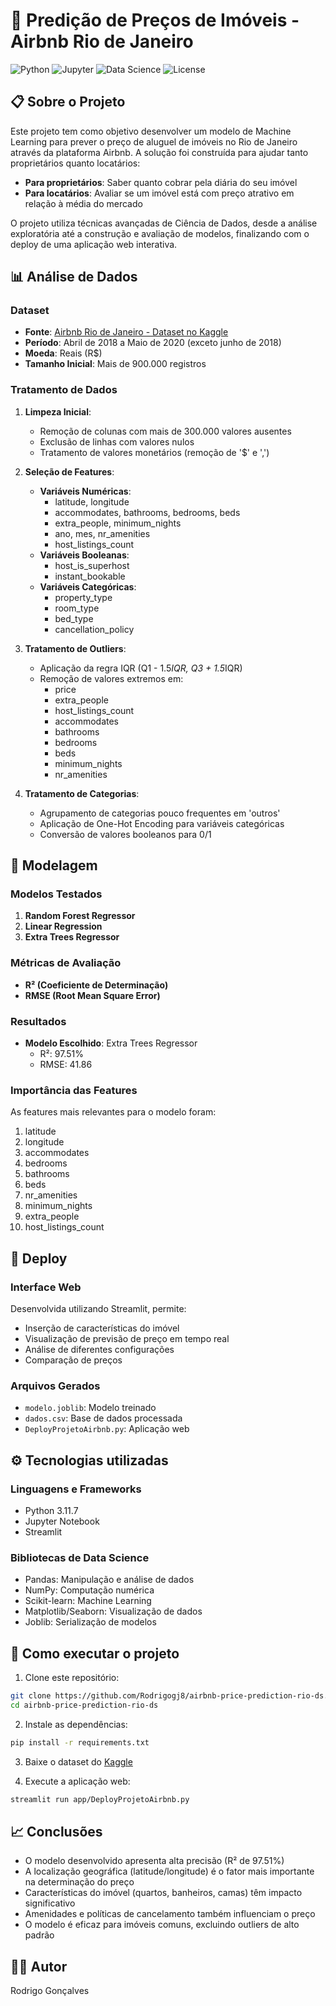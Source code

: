 # 🏡 Predição de Preços de Imóveis - Airbnb Rio de Janeiro

![Python](https://img.shields.io/badge/Python-3.11.7-blue.svg)
![Jupyter](https://img.shields.io/badge/Jupyter-Notebook-orange.svg)
![Data Science](https://img.shields.io/badge/Data-Science-green.svg)
![License](https://img.shields.io/badge/License-MIT-blue.svg)

## 📋 Sobre o Projeto

Este projeto tem como objetivo desenvolver um modelo de Machine Learning para prever o preço de aluguel de imóveis no Rio de Janeiro através da plataforma Airbnb. A solução foi construída para ajudar tanto proprietários quanto locatários:

- **Para proprietários**: Saber quanto cobrar pela diária do seu imóvel
- **Para locatários**: Avaliar se um imóvel está com preço atrativo em relação à média do mercado

O projeto utiliza técnicas avançadas de Ciência de Dados, desde a análise exploratória até a construção e avaliação de modelos, finalizando com o deploy de uma aplicação web interativa.

## 📊 Análise de Dados

### Dataset

- **Fonte**: [Airbnb Rio de Janeiro - Dataset no Kaggle](https://www.kaggle.com/datasets/allanbruno/airbnb-rio-de-janeiro)
- **Período**: Abril de 2018 a Maio de 2020 (exceto junho de 2018)
- **Moeda**: Reais (R$)
- **Tamanho Inicial**: Mais de 900.000 registros

### Tratamento de Dados

1. **Limpeza Inicial**:

   - Remoção de colunas com mais de 300.000 valores ausentes
   - Exclusão de linhas com valores nulos
   - Tratamento de valores monetários (remoção de '$' e ',')

2. **Seleção de Features**:

   - **Variáveis Numéricas**:
     - latitude, longitude
     - accommodates, bathrooms, bedrooms, beds
     - extra_people, minimum_nights
     - ano, mes, nr_amenities
     - host_listings_count
   - **Variáveis Booleanas**:
     - host_is_superhost
     - instant_bookable
   - **Variáveis Categóricas**:
     - property_type
     - room_type
     - bed_type
     - cancellation_policy

3. **Tratamento de Outliers**:

   - Aplicação da regra IQR (Q1 - 1.5*IQR, Q3 + 1.5*IQR)
   - Remoção de valores extremos em:
     - price
     - extra_people
     - host_listings_count
     - accommodates
     - bathrooms
     - bedrooms
     - beds
     - minimum_nights
     - nr_amenities

4. **Tratamento de Categorias**:
   - Agrupamento de categorias pouco frequentes em 'outros'
   - Aplicação de One-Hot Encoding para variáveis categóricas
   - Conversão de valores booleanos para 0/1

## 🤖 Modelagem

### Modelos Testados

1. **Random Forest Regressor**
2. **Linear Regression**
3. **Extra Trees Regressor**

### Métricas de Avaliação

- **R² (Coeficiente de Determinação)**
- **RMSE (Root Mean Square Error)**

### Resultados

- **Modelo Escolhido**: Extra Trees Regressor
  - R²: 97.51%
  - RMSE: 41.86

### Importância das Features

As features mais relevantes para o modelo foram:

1. latitude
2. longitude
3. accommodates
4. bedrooms
5. bathrooms
6. beds
7. nr_amenities
8. minimum_nights
9. extra_people
10. host_listings_count

## 🚀 Deploy

### Interface Web

Desenvolvida utilizando Streamlit, permite:

- Inserção de características do imóvel
- Visualização de previsão de preço em tempo real
- Análise de diferentes configurações
- Comparação de preços

### Arquivos Gerados

- `modelo.joblib`: Modelo treinado
- `dados.csv`: Base de dados processada
- `DeployProjetoAirbnb.py`: Aplicação web

## ⚙️ Tecnologias utilizadas

### Linguagens e Frameworks

- Python 3.11.7
- Jupyter Notebook
- Streamlit

### Bibliotecas de Data Science

- Pandas: Manipulação e análise de dados
- NumPy: Computação numérica
- Scikit-learn: Machine Learning
- Matplotlib/Seaborn: Visualização de dados
- Joblib: Serialização de modelos

## 🚀 Como executar o projeto

1. Clone este repositório:

```bash
git clone https://github.com/Rodrigogj8/airbnb-price-prediction-rio-ds.git
cd airbnb-price-prediction-rio-ds
```

2. Instale as dependências:

```bash
pip install -r requirements.txt
```

3. Baixe o dataset do [Kaggle](https://www.kaggle.com/datasets/allanbruno/airbnb-rio-de-janeiro)

4. Execute a aplicação web:

```bash
streamlit run app/DeployProjetoAirbnb.py
```

## 📈 Conclusões

- O modelo desenvolvido apresenta alta precisão (R² de 97.51%)
- A localização geográfica (latitude/longitude) é o fator mais importante na determinação do preço
- Características do imóvel (quartos, banheiros, camas) têm impacto significativo
- Amenidades e políticas de cancelamento também influenciam o preço
- O modelo é eficaz para imóveis comuns, excluindo outliers de alto padrão

## 👨‍💻 Autor

Rodrigo Gonçalves
